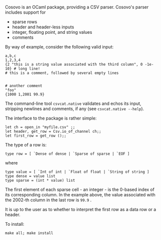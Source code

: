 Cosovo is an OCaml package, providing a CSV parser.  Cosovo's parser
includes support for

 * sparse rows
 * header and header-less inputs
 * integer, floating point, and string values
 * comments

By way of example, consider the following valid input:

```
a,b,c
1,2,3,4
{2 "this is a string value associated with the third column", 0 -1e-10} # long line!
# this is a comment, followed by several empty lines


# another comment
"foo"
{1000 1,2001 99.9}
```

The command-line tool `csvcat.native` validates and echos its input,
stripping newlines and comments, if any (see `csvcat.native --help`).

The interface to the package is rather simple:
```
let ch = open_in "myfile.csv" ;;
let header, get_row = Csv.io_of_channel ch;;
let first_row = get_row ();;
```

The type of a row is:
```
type row = [ `Dense of dense | `Sparse of sparse | `EOF ]
```

where

```
type value = [ `Int of int | `Float of float | `String of string ]
type dense = value list
type sparse = (int * value) list
```

The first element of each sparse cell - an integer - is the 0-based
index of its corresponding column.  In the example above, the value
associated with the 2002-th column in the last row is `99.9` .

It is up to the user as to whether to interpret the first row as a
data row or a header.

To install:
```
make all; make install
```